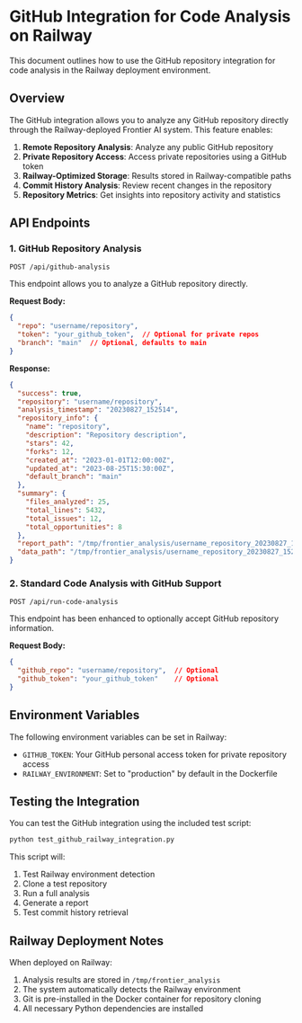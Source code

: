 # GitHub Integration for Code Analysis on Railway

This document outlines how to use the GitHub repository integration for code analysis in the Railway deployment environment.

## Overview

The GitHub integration allows you to analyze any GitHub repository directly through the Railway-deployed Frontier AI system. This feature enables:

1. **Remote Repository Analysis**: Analyze any public GitHub repository
2. **Private Repository Access**: Access private repositories using a GitHub token
3. **Railway-Optimized Storage**: Results stored in Railway-compatible paths
4. **Commit History Analysis**: Review recent changes in the repository
5. **Repository Metrics**: Get insights into repository activity and statistics

## API Endpoints

### 1. GitHub Repository Analysis

```
POST /api/github-analysis
```

This endpoint allows you to analyze a GitHub repository directly.

**Request Body:**

```json
{
  "repo": "username/repository",
  "token": "your_github_token",  // Optional for private repos
  "branch": "main"  // Optional, defaults to main
}
```

**Response:**

```json
{
  "success": true,
  "repository": "username/repository",
  "analysis_timestamp": "20230827_152514",
  "repository_info": {
    "name": "repository",
    "description": "Repository description",
    "stars": 42,
    "forks": 12,
    "created_at": "2023-01-01T12:00:00Z",
    "updated_at": "2023-08-25T15:30:00Z",
    "default_branch": "main"
  },
  "summary": {
    "files_analyzed": 25,
    "total_lines": 5432,
    "total_issues": 12,
    "total_opportunities": 8
  },
  "report_path": "/tmp/frontier_analysis/username_repository_20230827_152514_analysis.md",
  "data_path": "/tmp/frontier_analysis/username_repository_20230827_152514_analysis.json"
}
```

### 2. Standard Code Analysis with GitHub Support

```
POST /api/run-code-analysis
```

This endpoint has been enhanced to optionally accept GitHub repository information.

**Request Body:**

```json
{
  "github_repo": "username/repository",  // Optional
  "github_token": "your_github_token"    // Optional
}
```

## Environment Variables

The following environment variables can be set in Railway:

- `GITHUB_TOKEN`: Your GitHub personal access token for private repository access
- `RAILWAY_ENVIRONMENT`: Set to "production" by default in the Dockerfile

## Testing the Integration

You can test the GitHub integration using the included test script:

```bash
python test_github_railway_integration.py
```

This script will:
1. Test Railway environment detection
2. Clone a test repository
3. Run a full analysis
4. Generate a report
5. Test commit history retrieval

## Railway Deployment Notes

When deployed on Railway:

1. Analysis results are stored in `/tmp/frontier_analysis`
2. The system automatically detects the Railway environment
3. Git is pre-installed in the Docker container for repository cloning
4. All necessary Python dependencies are installed
